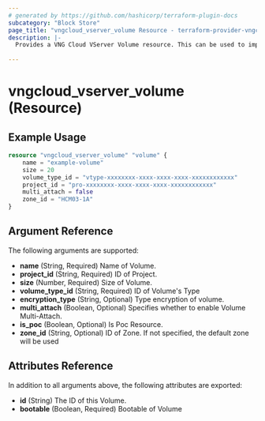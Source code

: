 ```yaml
---
# generated by https://github.com/hashicorp/terraform-plugin-docs
subcategory: "Block Store"
page_title: "vngcloud_vserver_volume Resource - terraform-provider-vngcloud"
description: |-
  Provides a VNG Cloud VServer Volume resource. This can be used to import, create, modify, and delete.
  
---
```


# vngcloud_vserver_volume (Resource)



## Example Usage

```terraform
resource "vngcloud_vserver_volume" "volume" {
    name = "example-volume"
    size = 20
    volume_type_id = "vtype-xxxxxxxx-xxxx-xxxx-xxxx-xxxxxxxxxxxx"
    project_id = "pro-xxxxxxxx-xxxx-xxxx-xxxx-xxxxxxxxxxxx"
    multi_attach = false
    zone_id = "HCM03-1A"
}
```

## Argument Reference

The following arguments are supported:

- **name** (String, Required) Name of Volume.
- **project_id** (String, Required) ID of Project.
- **size** (Number, Required) Size of Volume.
- **volume_type_id** (String, Required) ID of Volume's Type
- **encryption_type** (String, Optional) Type encryption of volume.
- **multi_attach** (Boolean, Optional) Specifies whether to enable Volume Multi-Attach.
- **is_poc** (Boolean, Optional) Is Poc Resource.
- **zone_id** (String, Optional) ID of Zone. If not specified, the default zone will be used

## Attributes Reference

In addition to all arguments above, the following attributes are exported:

- **id** (String) The ID of this Volume.
- **bootable** (Boolean, Required) Bootable of Volume


